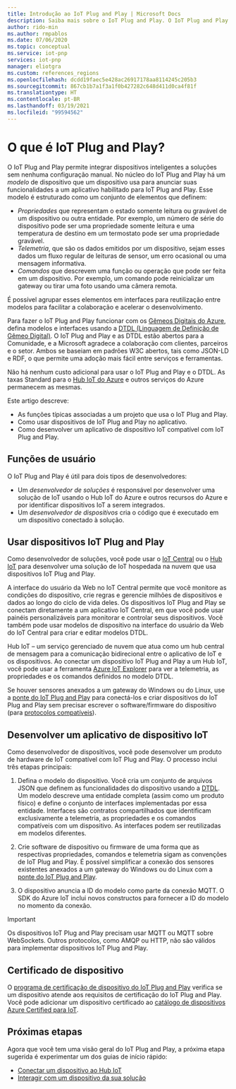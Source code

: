```yaml
---
title: Introdução ao IoT Plug and Play | Microsoft Docs
description: Saiba mais sobre o IoT Plug and Play. O IoT Plug and Play baseia-se em uma linguagem de programação de modelagem aberta que permite aos dispositivos IoT inteligentes declarar as respectivas funcionalidades. Os dispositivos IoT apresentam essa declaração, chamada de modelo de dispositivo, quando se conectam a soluções de nuvem. A solução de nuvem pode, então, entender automaticamente o dispositivo e começar a interagir com ele, tudo sem que nenhum código seja escrito.
author: rido-min
ms.author: rmpablos
ms.date: 07/06/2020
ms.topic: conceptual
ms.service: iot-pnp
services: iot-pnp
manager: eliotgra
ms.custom: references_regions
ms.openlocfilehash: dcdd19faec5e428ac26917178aa8114245c205b3
ms.sourcegitcommit: 867cb1b7a1f3a1f0b427282c648d411d0ca4f81f
ms.translationtype: HT
ms.contentlocale: pt-BR
ms.lasthandoff: 03/19/2021
ms.locfileid: "99594562"
---
```

# <a name="what-is-iot-plug-and-play"></a>O que é IoT Plug and Play?

O IoT Plug and Play permite integrar dispositivos inteligentes a soluções sem nenhuma configuração manual. No núcleo do IoT Plug and Play há um _modelo_ de dispositivo que um dispositivo usa para anunciar suas funcionalidades a um aplicativo habilitado para IoT Plug and Play. Esse modelo é estruturado como um conjunto de elementos que definem:

- _Propriedades_ que representam o estado somente leitura ou gravável de um dispositivo ou outra entidade. Por exemplo, um número de série do dispositivo pode ser uma propriedade somente leitura e uma temperatura de destino em um termostato pode ser uma propriedade gravável.
- _Telemetria_, que são os dados emitidos por um dispositivo, sejam esses dados um fluxo regular de leituras de sensor, um erro ocasional ou uma mensagem informativa.
- _Comandos_ que descrevem uma função ou operação que pode ser feita em um dispositivo. Por exemplo, um comando pode reinicializar um gateway ou tirar uma foto usando uma câmera remota.

É possível agrupar esses elementos em interfaces para reutilização entre modelos para facilitar a colaboração e acelerar o desenvolvimento.

Para fazer o IoT Plug and Play funcionar com os [Gêmeos Digitais do Azure](../digital-twins/overview.md), defina modelos e interfaces usando a [DTDL (Linguagem de Definição de Gêmeo Digital)](https://github.com/Azure/opendigitaltwins-dtdl). O IoT Plug and Play e as DTDL estão abertos para a Comunidade, e a Microsoft agradece a colaboração com clientes, parceiros e o setor. Ambos se baseiam em padrões W3C abertos, tais como JSON-LD e RDF, o que permite uma adoção mais fácil entre serviços e ferramentas.

Não há nenhum custo adicional para usar o IoT Plug and Play e o DTDL. As taxas Standard para o [Hub IoT do Azure](../iot-hub/about-iot-hub.md) e outros serviços do Azure permanecem as mesmas.

Este artigo descreve:

- As funções típicas associadas a um projeto que usa o IoT Plug and Play.
- Como usar dispositivos de IoT Plug and Play no aplicativo.
- Como desenvolver um aplicativo de dispositivo IoT compatível com IoT Plug and Play.

## <a name="user-roles"></a>Funções de usuário

O IoT Plug and Play é útil para dois tipos de desenvolvedores:

- Um _desenvolvedor de soluções_ é responsável por desenvolver uma solução de IoT usando o Hub IoT do Azure e outros recursos do Azure e por identificar dispositivos IoT a serem integrados.
- Um _desenvolvedor de dispositivos_ cria o código que é executado em um dispositivo conectado à solução.

## <a name="use-iot-plug-and-play-devices"></a>Usar dispositivos IoT Plug and Play

Como desenvolvedor de soluções, você pode usar o [IoT Central](../iot-central/core/overview-iot-central.md) ou o [Hub IoT](../iot-hub/about-iot-hub.md) para desenvolver uma solução de IoT hospedada na nuvem que usa dispositivos IoT Plug and Play.

A interface do usuário da Web no IoT Central permite que você monitore as condições do dispositivo, crie regras e gerencie milhões de dispositivos e dados ao longo do ciclo de vida deles. Os dispositivos IoT Plug and Play se conectam diretamente a um aplicativo IoT Central, em que você pode usar painéis personalizáveis para monitorar e controlar seus dispositivos. Você também pode usar modelos de dispositivo na interface do usuário da Web do IoT Central para criar e editar modelos DTDL.

Hub IoT – um serviço gerenciado de nuvem que atua como um hub central de mensagem para a comunicação bidirecional entre o aplicativo de IoT e os dispositivos. Ao conectar um dispositivo IoT Plug and Play a um Hub IoT, você pode usar a ferramenta [Azure IoT Explorer](./howto-use-iot-explorer.md) para ver a telemetria, as propriedades e os comandos definidos no modelo DTDL.

Se houver sensores anexados a um gateway do Windows ou do Linux, use a [ponte do IoT Plug and Play](./concepts-iot-pnp-bridge.md) para conectá-los e criar dispositivos do IoT Plug and Play sem precisar escrever o software/firmware do dispositivo (para [protocolos compatíveis](./concepts-iot-pnp-bridge.md#supported-protocols-and-sensors)).

## <a name="develop-an-iot-device-application"></a>Desenvolver um aplicativo de dispositivo IoT

Como desenvolvedor de dispositivos, você pode desenvolver um produto de hardware de IoT compatível com IoT Plug and Play. O processo inclui três etapas principais:

1. Defina o modelo do dispositivo. Você cria um conjunto de arquivos JSON que definem as funcionalidades do dispositivo usando a [DTDL](https://github.com/Azure/opendigitaltwins-dtdl). Um modelo descreve uma entidade completa (assim como um produto físico) e define o conjunto de interfaces implementadas por essa entidade. Interfaces são contratos compartilhados que identificam exclusivamente a telemetria, as propriedades e os comandos compatíveis com um dispositivo. As interfaces podem ser reutilizadas em modelos diferentes.

1. Crie software de dispositivo ou firmware de uma forma que as respectivas propriedades, comandos e telemetria sigam as convenções de IoT Plug and Play. É possível simplificar a conexão dos sensores existentes anexados a um gateway do Windows ou do Linux com a [ponte do IoT Plug and Play](./concepts-iot-pnp-bridge.md).

1. O dispositivo anuncia a ID do modelo como parte da conexão MQTT. O SDK do Azure IoT inclui novos constructos para fornecer a ID do modelo no momento da conexão.

> [!Important]
> Os dispositivos IoT Plug and Play precisam usar MQTT ou MQTT sobre WebSockets. Outros protocolos, como AMQP ou HTTP, não são válidos para implementar dispositivos IoT Plug and Play.

## <a name="device-certification"></a>Certificado de dispositivo

O [programa de certificação de dispositivo do IoT Plug and Play](howto-certify-device.md) verifica se um dispositivo atende aos requisitos de certificação do IoT Plug and Play. Você pode adicionar um dispositivo certificado ao [catálogo de dispositivos Azure Certified para IoT](https://aka.ms/devicecatalog).

## <a name="next-steps"></a>Próximas etapas

Agora que você tem uma visão geral do IoT Plug and Play, a próxima etapa sugerida é experimentar um dos guias de início rápido:

- [Conectar um dispositivo ao Hub IoT](./quickstart-connect-device.md)
- [Interagir com um dispositivo da sua solução](./quickstart-service.md)
